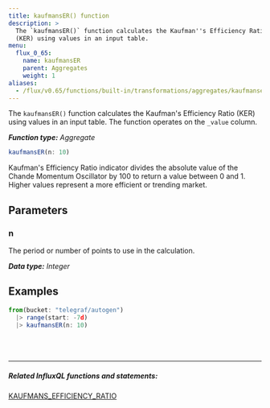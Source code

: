 ```yaml
---
title: kaufmansER() function
description: >
  The `kaufmansER()` function calculates the Kaufman''s Efficiency Ratio
  (KER) using values in an input table.
menu:
  flux_0_65:
    name: kaufmansER
    parent: Aggregates
    weight: 1
aliases:
  - /flux/v0.65/functions/built-in/transformations/aggregates/kaufmanser/
---
```


The `kaufmansER()` function calculates the Kaufman's Efficiency Ratio (KER) using
values in an input table.
The function operates on the `_value` column.

_**Function type:** Aggregate_

```js
kaufmansER(n: 10)
```

Kaufman's Efficiency Ratio indicator divides the absolute value of the
Chande Momentum Oscillator by 100 to return a value between 0 and 1.
Higher values represent a more efficient or trending market.

## Parameters

### n
The period or number of points to use in the calculation.

_**Data type:** Integer_

## Examples
```js
from(bucket: "telegraf/autogen")
  |> range(start: -7d)
  |> kaufmansER(n: 10)
```

<hr style="margin-top:4rem"/>

##### Related InfluxQL functions and statements:
[KAUFMANS_EFFICIENCY_RATIO](/influxdb/latest/query_language/functions/#kaufmans-efficiency-ratio)
